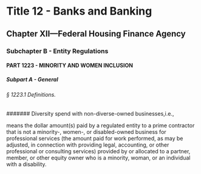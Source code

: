 
# Title 12 - Banks and Banking
## Chapter XII—Federal Housing Finance Agency
### Subchapter B - Entity Regulations
#### PART 1223 - MINORITY AND WOMEN INCLUSION
##### Subpart A - General
###### § 1223.1 Definitions.
####### Diversity spend with non-diverse-owned businesses,i.e.,

means the dollar amount(s) paid by a regulated entity to a prime contractor that is not a minority-, women-, or disabled-owned business for professional services (the amount paid for work performed, as may be adjusted, in connection with providing legal, accounting, or other professional or consulting services) provided by or allocated to a partner, member, or other equity owner who is a minority, woman, or an individual with a disability.
